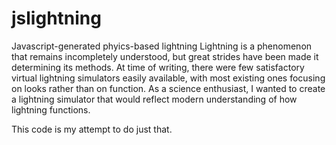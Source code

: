 # jslightning
Javascript-generated phyics-based lightning
Lightning is a phenomenon that remains incompletely understood, but great strides have been made it determining its methods.
At time of writing, there were few satisfactory virtual lightning simulators easily available, with most existing ones focusing on looks rather than on function.
As a science enthusiast, I wanted to create a lightning simulator that would reflect modern understanding of how lightning functions.

This code is my attempt to do just that.
